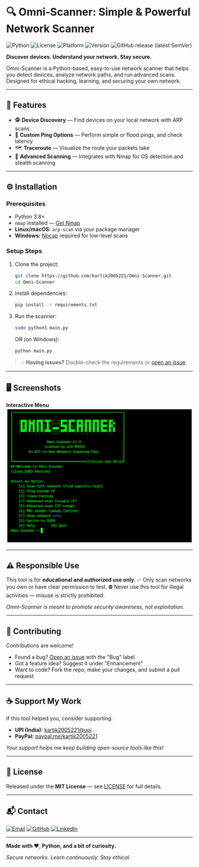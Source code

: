 # 🔍 Omni-Scanner: Simple & Powerful Network Scanner

![Python](https://img.shields.io/badge/Python-3.8%2B-blue?logo=python)
![License](https://img.shields.io/badge/License-MIT-green)
![Platform](https://img.shields.io/badge/Platform-Linux%20%20%7C%20Windows-lightgrey)
![Version](https://img.shields.io/badge/Version-1.0-orange?label=Version%20\(readme\))
![GitHub release (latest SemVer)](https://img.shields.io/github/v/release/kartik2005221/omni-scanner?label=Version%20\(github\)\&sort=semver)

**Discover devices. Understand your network. Stay secure.**

Omni-Scanner is a Python-based, easy-to-use network scanner that helps you detect devices, analyze network paths, and run advanced scans. Designed for ethical hacking, learning, and securing your own network.

---

## 🚀 Features

* 🕵️ **Device Discovery** — Find devices on your local network with ARP scans
* 📡 **Custom Ping Options** — Perform simple or flood pings, and check latency
* 🗺️ **Traceroute** — Visualize the route your packets take
* 🔦 **Advanced Scanning** — Integrates with Nmap for OS detection and stealth scanning

---

## ⚙️ Installation

### Prerequisites

* Python 3.8+
* `nmap` installed — [Get Nmap](https://nmap.org/download.html)
* **Linux/macOS:** `arp-scan` via your package manager
* **Windows:** [Npcap](https://npcap.com/) required for low-level scans

### Setup Steps

1. Clone the project:

   ```bash
   git clone https://github.com/kartik2005221/Omni-Scanner.git
   cd Omni-Scanner
   ```

2. Install dependencies:

   ```bash
   pip install -r requirements.txt
   ```

3. Run the scanner:

   ```bash
   sudo python3 main.py
   ```

   OR (on Windows):

   ```bash
   python main.py
   ```

> 💡 **Having issues?** Double-check the requirements or [open an issue](https://github.com/kartik2005221/Omni-Scanner/issues).

---

## 🖥️ Screenshots

**Interactive Menu**
![Menu Demo](/Medias/screenshot.png)

---

## ⚠️ Responsible Use

This tool is for **educational and authorized use only**.
✅ Only scan networks you own or have clear permission to test.
⛔ Never use this tool for illegal activities — misuse is strictly prohibited.

*Omni-Scanner is meant to promote security awareness, not exploitation.*

---

## 🤝 Contributing

Contributions are welcome!

* Found a bug? [Open an issue](https://github.com/kartik2005221/Omni-Scanner/issues) with the "Bug" label
* Got a feature idea? Suggest it under "Enhancement"
* Want to code? Fork the repo, make your changes, and submit a pull request

---

## ☕ Support My Work

If this tool helped you, consider supporting:

* **UPI (India):** [kartik2005221@upi](/Medias/QR_1744889718.png)
* **PayPal:** [paypal.me/kartik2005221](https://paypal.me/kartik2005221)

*Your support helps me keep building open-source tools like this!*

---

## 📜 License

Released under the **MIT License** — see [LICENSE](LICENSE) for full details.

---

## 📬 Contact

[![Email](https://img.shields.io/badge/proton%20mail-6D4AFF?style=for-the-badge\&logo=protonmail\&logoColor=white)](mailto:kartik2005221@proton.me)
[![GitHub](https://img.shields.io/badge/GitHub-100000?style=for-the-badge\&logo=github\&logoColor=white)](https://github.com/kartik2005221)
[![LinkedIn](https://img.shields.io/badge/LinkedIn-0077B5?style=for-the-badge\&logo=linkedin\&logoColor=white)](https://www.linkedin.com/in/kartik2005221/)

---

**Made with ❤️, Python, and a bit of curiosity.**

*Secure networks. Learn continuously. Stay ethical.*
